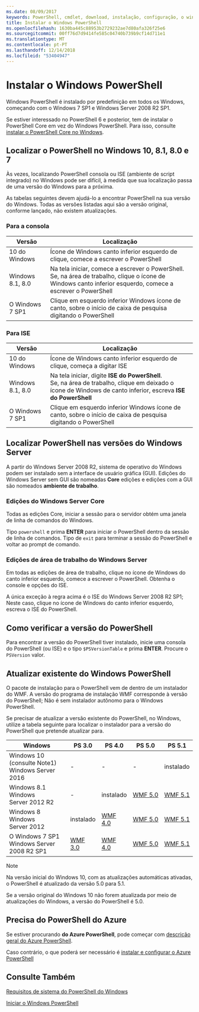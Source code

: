 ```yaml
---
ms.date: 08/09/2017
keywords: PowerShell, cmdlet, download, instalação, configuração, o windows 10, windows 8.1, windows 8.0, windows 7
title: Instalar o Windows PowerShell
ms.openlocfilehash: 1630ba445c88953b2729232ae7d80afa326f25e6
ms.sourcegitcommit: 00ff76d7d9414fe585c04740b739b9cf14d711e1
ms.translationtype: MT
ms.contentlocale: pt-PT
ms.lasthandoff: 12/14/2018
ms.locfileid: "53404947"
---
```

# <a name="installing-windows-powershell"></a>Instalar o Windows PowerShell

Windows PowerShell é instalado por predefinição em todos os Windows, começando com o Windows 7 SP1 e Windows Server 2008 R2 SP1.

Se estiver interessado no PowerShell 6 e posterior, tem de instalar o PowerShell Core em vez do Windows PowerShell. Para isso, consulte [instalar o PowerShell Core no Windows](Installing-PowerShell-Core-on-Windows.md).

## <a name="finding-powershell-in-windows-10-81-80-and-7"></a>Localizar o PowerShell no Windows 10, 8.1, 8.0 e 7

Às vezes, localizando PowerShell consola ou ISE (ambiente de script integrado) no Windows pode ser difícil, à medida que sua localização passa de uma versão do Windows para a próxima.

As tabelas seguintes devem ajudá-lo a encontrar PowerShell na sua versão do Windows.
Todas as versões listadas aqui são a versão original, conforme lançado, não existem atualizações.

### <a name="for-console"></a>Para a consola

Versão | Localização
-- | --
10 do Windows | Ícone de Windows canto inferior esquerdo de clique, comece a escrever o PowerShell
Windows 8.1, 8.0 | Na tela iniciar, comece a escrever o PowerShell.<br/>Se, na área de trabalho, clique o ícone de Windows canto inferior esquerdo, comece a escrever o PowerShell
O Windows 7 SP1 | Clique em esquerdo inferior Windows ícone de canto, sobre o início de caixa de pesquisa digitando o PowerShell

### <a name="for-ise"></a>Para ISE

Versão | Localização
-- | --
10 do Windows | Ícone de Windows canto inferior esquerdo de clique, começa a digitar ISE
Windows 8.1, 8.0 | Na tela iniciar, digite **ISE do PowerShell**.<br/>Se, na área de trabalho, clique em deixado o ícone de Windows de canto inferior, escreva **ISE do PowerShell**
O Windows 7 SP1 | Clique em esquerdo inferior Windows ícone de canto, sobre o início de caixa de pesquisa digitando o PowerShell

## <a name="finding-powershell-in-windows-server-versions"></a>Localizar PowerShell nas versões do Windows Server

A partir do Windows Server 2008 R2, sistema de operativo do Windows podem ser instalado sem a interface de usuário gráfica (GUI).
Edições do Windows Server sem GUI são nomeadas **Core** edições e edições com a GUI são nomeados **ambiente de trabalho**.

### <a name="windows-server-core-editions"></a>Edições do Windows Server Core

Todas as edições Core, iniciar a sessão para o servidor obtém uma janela de linha de comandos do Windows.

Tipo `powershell` e prima **ENTER** para iniciar o PowerShell dentro da sessão de linha de comandos.
Tipo de `exit` para terminar a sessão do PowerShell e voltar ao prompt de comando.

### <a name="windows-server-desktop-editions"></a>Edições de área de trabalho do Windows Server

Em todas as edições de área de trabalho, clique no ícone de Windows do canto inferior esquerdo, comece a escrever o PowerShell.
Obtenha o console e opções do ISE.

A única exceção à regra acima é o ISE do Windows Server 2008 R2 SP1; Neste caso, clique no ícone de Windows do canto inferior esquerdo, escreva o ISE do PowerShell.

## <a name="how-to-check-the-version-of-powershell"></a>Como verificar a versão do PowerShell

Para encontrar a versão do PowerShell tiver instalado, inicie uma consola do PowerShell (ou ISE) e o tipo `$PSVersionTable` e prima **ENTER**. Procure o `PSVersion` valor.

## <a name="upgrading-existing-windows-powershell"></a>Atualizar existente do Windows PowerShell

O pacote de instalação para o PowerShell vem de dentro de um instalador do WMF.
A versão do programa de instalação WMF corresponde à versão do PowerShell; Não é sem instalador autônomo para o Windows PowerShell.

Se precisar de atualizar a versão existente do PowerShell, no Windows, utilize a tabela seguinte para localizar o instalador para a versão do PowerShell que pretende atualizar para.

Windows | PS 3.0 | PS 4.0 | PS 5.0 | PS 5.1 |
--|--|--|--|--|
Windows 10 (consulte Note1)<br/>Windows Server 2016 | - | - | - | instalado
Windows 8.1<br/>Windows Server 2012 R2 | - | instalado | [WMF 5.0](https://www.microsoft.com/en-us/download/details.aspx?id=50395) | [WMF 5.1](https://www.microsoft.com/en-us/download/details.aspx?id=54616)
Windows 8<br/>Windows Server 2012 | instalado | [WMF 4.0](https://www.microsoft.com/en-us/download/details.aspx?id=40855) | [WMF 5.0](https://www.microsoft.com/en-us/download/details.aspx?id=50395) | [WMF 5.1](https://www.microsoft.com/en-us/download/details.aspx?id=54616)
O Windows 7 SP1<br/>Windows Server 2008 R2 SP1 | [WMF 3.0](https://www.microsoft.com/en-us/download/details.aspx?id=34595) | [WMF 4.0](https://www.microsoft.com/en-us/download/details.aspx?id=40855) | [WMF 5.0](https://www.microsoft.com/en-us/download/details.aspx?id=50395) | [WMF 5.1](https://www.microsoft.com/en-us/download/details.aspx?id=54616)

> [!NOTE]
>
> Na versão inicial do Windows 10, com as atualizações automáticas ativadas, o PowerShell é atualizado da versão 5.0 para 5.1.
>
> Se a versão original do Windows 10 não forem atualizada por meio de atualizações do Windows, a versão do PowerShell é 5.0.

## <a name="need-azure-powershell"></a>Precisa do PowerShell do Azure

Se estiver procurando **do Azure PowerShell**, pode começar com [descrição geral do Azure PowerShell](/powershell/azure/overview).

Caso contrário, o que poderá ser necessário é [instalar e configurar o Azure PowerShell](/powershell/azure/install-azurerm-ps)

## <a name="see-also"></a>Consulte Também

[Requisitos de sistema do PowerShell do Windows](Windows-PowerShell-System-Requirements.md)

[Iniciar o Windows PowerShell](../getting-started/Starting-Windows-PowerShell.md)